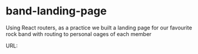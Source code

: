 # band-landing-page
Using React routers, as a practice we built a 
landing page for our favourite rock band with routing to personal oages of each member

URL: 
